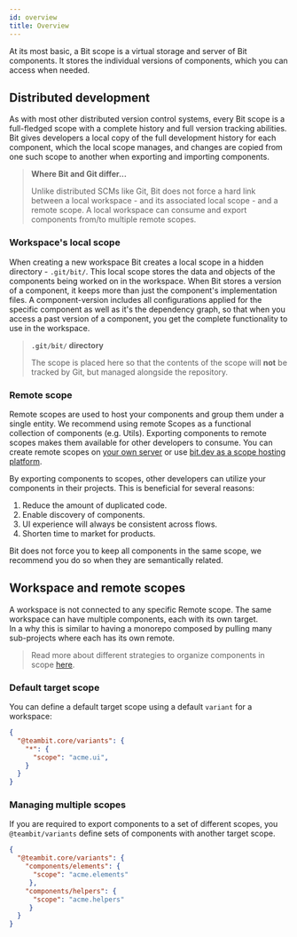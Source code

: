 ```yaml
---
id: overview
title: Overview
---
```


At its most basic, a Bit scope is a virtual storage and server of Bit components. It stores the individual versions of components, which you can access when needed.

## Distributed development

As with most other distributed version control systems, every Bit scope is a full-fledged scope with a complete history and full version tracking abilities. Bit gives developers a local copy of the full development history for each component, which the local scope manages, and changes are copied from one such scope to another when exporting and importing components.

> **Where Bit and Git differ...**
>
> Unlike distributed SCMs like Git, Bit does not force a hard link between a local workspace - and its associated local scope - and a remote scope. A local workspace can consume and export components from/to multiple remote scopes.

### Workspace's local scope

When creating a new workspace Bit creates a local scope in a hidden directory - `.git/bit/`. This local scope stores the data and objects of the components being worked on in the workspace. When Bit stores a version of a component, it keeps more than just the component's implementation files. A component-version includes all configurations applied for the specific component as well as it's the dependency graph, so that when you access a past version of a component, you get the complete functionality to use in the workspace.

> **`.git/bit/` directory**
>
> The scope is placed here so that the contents of the scope will **not** be tracked by Git, but managed alongside the repository.

### Remote scope

Remote scopes are used to host your components and group them under a single entity. We recommend using remote Scopes as a functional collection of components (e.g. Utils). Exporting components to remote scopes makes them available for other developers to consume. You can create remote scopes on [your own server](/docs/guides/host-your-own-scope) or use [bit.dev as a scope hosting platform](/docs/guides/using-bit-dev).

By exporting components to scopes, other developers can utilize your components in their projects. This is beneficial for several reasons:

1. Reduce the amount of duplicated code.
1. Enable discovery of components.
1. UI experience will always be consistent across flows.
1. Shorten time to market for products.

Bit does not force you to keep all components in the same scope, we recommend you do so when they are semantically related.

## Workspace and remote scopes

A workspace is not connected to any specific Remote scope. The same workspace can have multiple components, each with its own target.  
In a why this is similar to having a monorepo composed by pulling many sub-projects where each has its own remote.

> Read more about different strategies to organize components in scope [here](TODO).

### Default target scope

You can define a default target scope using a default `variant` for a workspace:

```json
{
  "@teambit.core/variants": {
    "*": {
      "scope": "acme.ui",
    }
  }
}
```

### Managing multiple scopes

If you are required to export components to a set of different scopes, you `@teambit/variants` define sets of components with another target scope.

```json
{
  "@teambit.core/variants": {
    "components/elements": {
      "scope": "acme.elements"
     },
    "components/helpers": {
      "scope": "acme.helpers"
     }
  }
}
```
